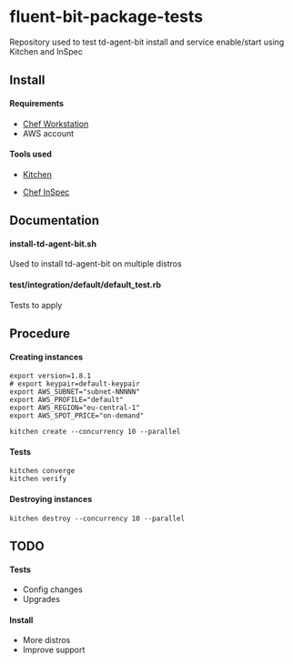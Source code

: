 # fluent-bit-package-tests

Repository used to test td-agent-bit install and service enable/start using Kitchen and InSpec

## Install

#### Requirements

- [Chef Workstation](https://downloads.chef.io/tools/workstation)
- AWS account

#### Tools used

- [Kitchen](https://kitchen.ci/)

- [Chef InSpec](https://docs.chef.io/inspec)

## Documentation 

#### install-td-agent-bit.sh

Used to install td-agent-bit on multiple distros

#### test/integration/default/default_test.rb

Tests to apply

## Procedure

#### Creating instances

```
export version=1.8.1
# export keypair=default-keypair
export AWS_SUBNET="subnet-NNNNN"
export AWS_PROFILE="default"
export AWS_REGION="eu-central-1"
export AWS_SPOT_PRICE="on-demand"

kitchen create --concurrency 10 --parallel
```

#### Tests

```
kitchen converge
kitchen verify
```

#### Destroying instances

```
kitchen destroy --concurrency 10 --parallel
```

## TODO

#### Tests
- Config changes
- Upgrades

#### Install

- More distros
- Improve support
